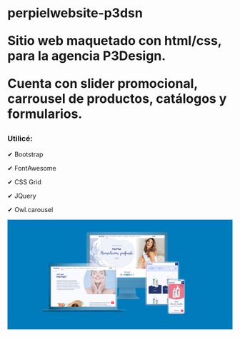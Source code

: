 <h1>perpielwebsite-p3dsn</p>
<p>Sitio web maquetado con html/css, para la agencia P3Design.</p>
<p>Cuenta con slider promocional, carrousel de productos, catálogos y formularios.</p>

<h3>Utilicé:</h3>
<p>✔ Bootstrap</p>
<p>✔ FontAwesome</p>
<p>✔ CSS Grid</p>
<p>✔ JQuery</p>
<p>✔ Owl.carousel</p>

<img src="./img/responsive1.jpg" alt="responsive" />
